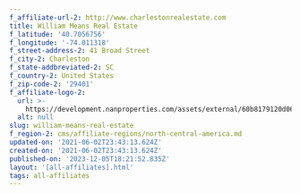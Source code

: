 ```yaml
---
f_affiliate-url-2: http://www.charlestonrealestate.com
title: William Means Real Estate
f_latitude: '40.7056756'
f_longitude: '-74.011318'
f_street-address-2: 41 Broad Street­
f_city-2: Charleston­
f_state-addbreviated-2: SC­
f_country-2: United States
f_zip-code-2: '29401'
f_affiliate-logo-2:
  url: >-
    https://development.nanproperties.com/assets/external/60b8179120d0668a69f01c4d_6081e58e12b52f52e609808b_60785a72fc408476fd8a8113_content_wmre_2011_logo_long_green-blk__1_.jpeg
  alt: null
slug: william-means-real-estate
f_region-2: cms/affiliate-regions/north-central-america.md
updated-on: '2021-06-02T23:43:13.624Z'
created-on: '2021-06-02T23:43:13.624Z'
published-on: '2023-12-05T18:21:52.835Z'
layout: '[all-affiliates].html'
tags: all-affiliates
---
```



